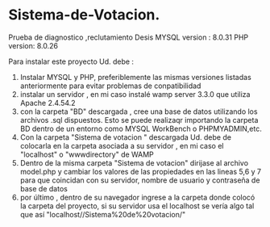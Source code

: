 # Sistema-de-Votacion.
Prueba de diagnostico ,reclutamiento Desis
MYSQL version : 8.0.31
PHP version: 8.0.26


Para instalar este proyecto Ud. debe : 

1. Instalar MYSQL y PHP, preferiblemente las mismas versiones listadas anteriormente para evitar problemas de conpatibilidad
2. instalar un servidor , en mi caso instalé wamp server 3.3.0 que utiliza Apache 2.4.54.2
3. con la carpeta "BD" descargada , cree una base de datos utilizando los archivos .sql dispuestos. Esto se puede realizaqr importando la carpeta BD dentro de un entorno como MYSQL WorkBench o PHPMYADMIN,etc.
4. Con la carpeta "Sistema de votacion " descargada Ud. debe de colocarla en la carpeta asociada a su servidor , en mi caso el "localhost" o "wwwdirectory" de WAMP
5. Dentro de la misma carpeta "Sistema de votacion" dirijase al archivo model.php y cambiar los valores de las propiedades en las lineas 5,6 y 7 para que coincidan con su servidor, nombre de usuario y contraseña de base de datos
6. por último , dentro de su navegador ingrese a la carpeta donde colocó la carpeta del proyecto, si su servidor usa el localhost se vería algo tal que así "localhost//Sistema%20de%20votacion/"

